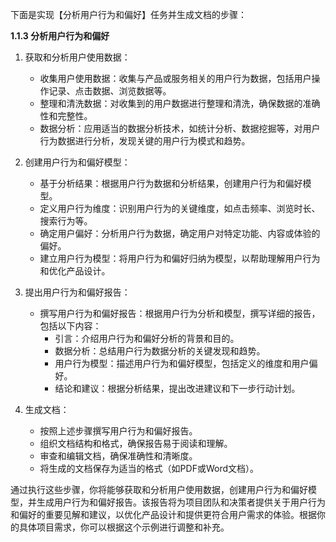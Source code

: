 下面是实现【分析用户行为和偏好】任务并生成文档的步骤：

**1.1.3 分析用户行为和偏好**

1. 获取和分析用户使用数据：

   - 收集用户使用数据：收集与产品或服务相关的用户行为数据，包括用户操作记录、点击数据、浏览数据等。
   - 整理和清洗数据：对收集到的用户数据进行整理和清洗，确保数据的准确性和完整性。
   - 数据分析：应用适当的数据分析技术，如统计分析、数据挖掘等，对用户行为数据进行分析，发现关键的用户行为模式和趋势。

2. 创建用户行为和偏好模型：

   - 基于分析结果：根据用户行为数据和分析结果，创建用户行为和偏好模型。
   - 定义用户行为维度：识别用户行为的关键维度，如点击频率、浏览时长、搜索行为等。
   - 确定用户偏好：分析用户行为数据，确定用户对特定功能、内容或体验的偏好。
   - 建立用户行为模型：将用户行为和偏好归纳为模型，以帮助理解用户行为和优化产品设计。

3. 提出用户行为和偏好报告：

   - 撰写用户行为和偏好报告：根据用户行为分析和模型，撰写详细的报告，包括以下内容：
     - 引言：介绍用户行为和偏好分析的背景和目的。
     - 数据分析：总结用户行为数据分析的关键发现和趋势。
     - 用户行为模型：描述用户行为和偏好模型，包括定义的维度和用户偏好。
     - 结论和建议：根据分析结果，提出改进建议和下一步行动计划。

4. 生成文档：

   - 按照上述步骤撰写用户行为和偏好报告。
   - 组织文档结构和格式，确保报告易于阅读和理解。
   - 审查和编辑文档，确保准确性和清晰度。
   - 将生成的文档保存为适当的格式（如PDF或Word文档）。

通过执行这些步骤，你将能够获取和分析用户使用数据，创建用户行为和偏好模型，并生成用户行为和偏好报告。该报告将为项目团队和决策者提供关于用户行为和偏好的重要见解和建议，以优化产品设计和提供更符合用户需求的体验。根据你的具体项目需求，你可以根据这个示例进行调整和补充。
